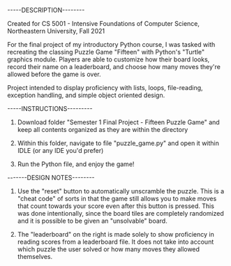 -----DESCRIPTION--------

Created for CS 5001 - Intensive Foundations of Computer Science, Northeastern University, Fall 2021

For the final project of my introductory Python course, I was tasked with recreating the classing Puzzle Game "Fifteen"
with Python's "Turtle" graphics module. Players are able to customize how their board looks, record their name on a 
leaderboard, and choose how many moves they're allowed before the game is over.

Project intended to display proficiency with lists, loops, file-reading, exception handling, and simple object oriented design.


-----INSTRUCTIONS---------

1. Download folder "Semester 1 Final Project - Fifteen Puzzle Game" and keep all contents organized as they are within the directory

2. Within this folder, navigate to file "puzzle_game.py" and open it within IDLE (or any IDE you'd prefer)

3. Run the Python file, and enjoy the game!



-------DESIGN NOTES--------

1. Use the "reset" button to automatically unscramble the puzzle. This is a "cheat code" of sorts in that the game still allows you 
to make moves that count towards your score even after this button is pressed. This was done intentionally, since the board
tiles are completely randomized and it is possible to be given an "unsolvable" board.

2. The "leaderboard" on the right is made solely to show proficiency in reading scores from a leaderboard file. It does not
take into account which puzzle the user solved or how many moves they allowed themselves.


